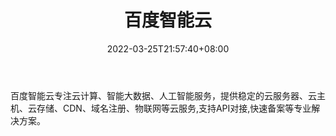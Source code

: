 ﻿---
weight: 
title: "百度智能云"
description: "百度智能云专注云计算、智能大数据、人工智能服务，提供稳定的云服务器、云主机、云存储、CDN、域名注册、物联网等云服务,支持API对接,快速备案等专业解决方案。"
date: 2022-03-25T21:57:40+08:00
lastmod: 2022-03-25T16:45:40+08:00
draft: false
authors: ["Metabd"]
featuredImage: "591.jpg"
link: "https://cloud.baidu.com/"
tags: ["百度智能云","云计算"]
categories: ["navigation"]
navigation: ["云计算"]
lightgallery: true
toc: true
pinned: false
recommend: false
recommend1: false
---
百度智能云专注云计算、智能大数据、人工智能服务，提供稳定的云服务器、云主机、云存储、CDN、域名注册、物联网等云服务,支持API对接,快速备案等专业解决方案。
